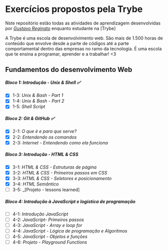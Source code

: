 # Exercícios propostos pela Trybe

Nste repositório estão todas as atividades de aprendizagem desenvolvidas por _[Gustavo Reginato](https://www.linkedin.com/in/gustavoreginato/)_ enquanto estudante na [Trybe] 

A Trybe é uma escola de desenvolvimento web. São mais de 1.500 horas de conteúdo que envolve desde a parte de códigos até a parte comportamental dentro das empresas no ramo da tecnologia. É uma escola que te ensina a programar, aprender e a trabalhar! <3

## Fundamentos do desenvolvimento Web

##### Bloco 1: Introdução - Unix & Shell :white_check_mark:

- [x] 1-3: _Unix & Bash - Part 1_
- [x] 1-4: _Unix & Bash - Part 2_
- [x] 1-5: _Shell Script_

##### Bloco 2: Git & GitHub :white_check_mark:

- [x] 2-1: _O que é e para que serve?_
- [x] 2-2: _Entendendo os comandos_
- [x] 2-3: _Internet - Entendendo como ela funciona_

##### Bloco 3: Introdução - HTML & CSS

- [x] 3-1: _HTML & CSS - Estruturas de página_
- [x] 3-2: _HTML & CSS - Primeiros passos em CSS_
- [x] 3-3: _HTML & CSS - Seletores e posicionamento_
- [x] 3-4: _HTML Semântico_
- [ ] 3-5: _[Projeto - lessons learned]

##### Bloco 4: Introdução à JavaScript e logística de programação

- [ ] 4-1: _Introdução JavaScript_
- [ ] 4-2: _JavaScript- Primeiros passos_
- [ ] 4-3: _JavaScript - Array e loop for_
- [ ] 4-4: _JavaScript - Lógica de programação e Algoritmos_
- [ ] 4-5: _JavaScript - Objetos e funções_
- [ ] 4-6: _Projeto - Playground Functions_
